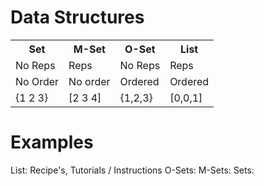 <h1>Data Structures </h1>
<table class="tg">
  <tr>
    <th class="tg-yw4l"><b>Set</b></th>
    <th class="tg-yw4l"><b>M-Set</b></th>
    <th class="tg-yw4l"><b>O-Set</b></th>
    <th class="tg-yw4l"><b>List</b></th>
  </tr>
  <tr>
    <td class="tg-yw4l">No Reps</td>
    <td class="tg-yw4l">Reps</td>
    <td class="tg-yw4l">No Reps</td>
    <td class="tg-yw4l">Reps</td>
  </tr>
  <tr>
    <td class="tg-yw4l">No Order</td>
    <td class="tg-yw4l">No order</td>
    <td class="tg-yw4l">Ordered</td>
    <td class="tg-yw4l">Ordered</td>
  </tr>
    <tr>
    <td class="tg-yw4l">{1 2 3}</td>
    <td class="tg-yw4l">[2 3 4]</td>
    <td class="tg-yw4l">{1,2,3}</td>
    <td class="tg-yw4l">[0,0,1]</td>
  </tr>
</table>

<h1> Examples </h1>
List: Recipe's, Tutorials / Instructions
O-Sets: 
M-Sets: 
Sets: 
